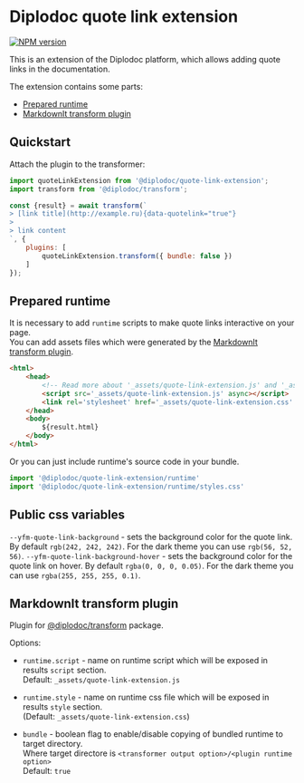# Diplodoc quote link extension

[![NPM version](https://img.shields.io/npm/v/@diplodoc/quote-link-extension.svg?style=flat)](https://www.npmjs.org/package/@diplodoc/quote-link-extension)

This is an extension of the Diplodoc platform, which allows adding quote links in the documentation.

The extension contains some parts:
- [Prepared runtime](#prepared-runtime)
- [MarkdownIt transform plugin](#markdownit-transform-plugin)

## Quickstart

Attach the plugin to the transformer:

```js
import quoteLinkExtension from '@diplodoc/quote-link-extension';
import transform from '@diplodoc/transform';

const {result} = await transform(`
> [link title](http://example.ru){data-quotelink="true"}
>
> link content
`, {
    plugins: [
        quoteLinkExtension.transform({ bundle: false })
    ]
});
```

## Prepared runtime

It is necessary to add `runtime` scripts to make quote links interactive on your page.<br/>
You can add assets files which were generated by the [MarkdownIt transform plugin](#markdownit-transform-plugin).
```html
<html>
    <head>
        <!-- Read more about '_assets/quote-link-extension.js' and '_assets/quote-link-extension.css' in 'Transform plugin' section -->
        <script src='_assets/quote-link-extension.js' async></script>
        <link rel='stylesheet' href='_assets/quote-link-extension.css' />
    </head>
    <body>
        ${result.html}
    </body>
</html>
```

Or you can just include runtime's source code in your bundle.
```js
import '@diplodoc/quote-link-extension/runtime'
import '@diplodoc/quote-link-extension/runtime/styles.css'
```

## Public css variables

`--yfm-quote-link-background` - sets the background color for the quote link. By default `rgb(242, 242, 242)`. For the dark theme you can use `rgb(56, 52, 56)`.
`--yfm-quote-link-background-hover` - sets the background color for the quote link on hover. By default `rgba(0, 0, 0, 0.05)`. For the dark theme you can use `rgba(255, 255, 255, 0.1)`.



## MarkdownIt transform plugin

Plugin for [@diplodoc/transform](https://github.com/diplodoc-platform/transform) package.

Options:
- `runtime.script` - name on runtime script which will be exposed in results `script` section.<br>
  Default: `_assets/quote-link-extension.js`<br>

- `runtime.style` - name on runtime css file which will be exposed in results `style` section.<br>
  (Default: `_assets/quote-link-extension.css`)<br>

- `bundle` - boolean flag to enable/disable copying of bundled runtime to target directory.<br>
  Where target directore is `<transformer output option>/<plugin runtime option>`<br>
  Default: `true`<br>
